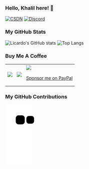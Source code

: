 ### Hello, Khalil here! 👋

[![CSDN](https://img.shields.io/badge/CSDN-Khalil%E4%B8%89%E7%9C%81-orange)](https://blog.csdn.net/qq_33884853?type=blog)
[![Discord](https://img.shields.io/badge/Discord-khalil_c-blue)](https://discordapp.com/users/1046144860115177593)

### My GitHub Stats
![Licardo's GitHub stats](https://github-readme-stats.vercel.app/api?username=Yudaotor&show_icons=true)
![Top Langs](https://github-readme-stats.vercel.app/api/top-langs/?username=Yudaotor&layout=compact) 
### Buy Me A Coffee
<table>
  <tr>
    <td><img width="256" src="https://github.com/Yudaotor/Yudaotor/assets/87225219/b7f19af0-0b90-4daa-88ab-c505ad587d03" /></td>
    <td><img width="256" src="https://github.com/Yudaotor/Yudaotor/assets/87225219/c8689d76-d96a-4d7a-bbe2-6cbc625edaca" /></td>
    <td><a href=""><img width="256" src="https://github.com/Yudaotor/Yudaotor/assets/87225219/6c69d708-f6d8-416c-ad5c-11b7ceb2b7c0" /><p align="center">Sponsor me on PayPal</p></a></td>
  </tr>
</table>

### My GitHub Contributions
![](https://raw.githubusercontent.com/Yudaotor/Yudaotor/main/assets/github-contribution-grid-snake.svg)    


